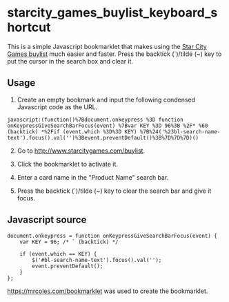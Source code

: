 # starcity_games_buylist_keyboard_shortcut

This is a simple Javascript bookmarklet that makes using the [Star City Games buylist](http://www.starcitygames.com/buylist/) much easier and faster.  Press the backtick (`)/tilde (~) key to put the cursor in the search box and clear it.

## Usage

1. Create an empty bookmark and input the following condensed Javascript code as the URL.

`javascript:(function()%7Bdocument.onkeypress %3D function onKeypressGiveSearchBarFocus(event) %7Bvar KEY %3D 96%3B %2F* %60 (backtick) *%2Fif (event.which %3D%3D KEY) %7B%24('%23bl-search-name-text').focus().val('')%3Bevent.preventDefault()%3B%7D%7D%7D)()`
    
2. Go to http://www.starcitygames.com/buylist.

3. Click the bookmarklet to activate it.

4. Enter a card name in the "Product Name" search bar.

5. Press the backtick (`)/tilde (~) key to clear the search bar and give it focus.

## Javascript source

    document.onkeypress = function onKeypressGiveSearchBarFocus(event) {
	    var KEY = 96; /* ` (backtick) */
    
	    if (event.which == KEY) {
		    $('#bl-search-name-text').focus().val('');
		    event.preventDefault();
	    }
    };

https://mrcoles.com/bookmarklet was used to create the bookmarklet.
